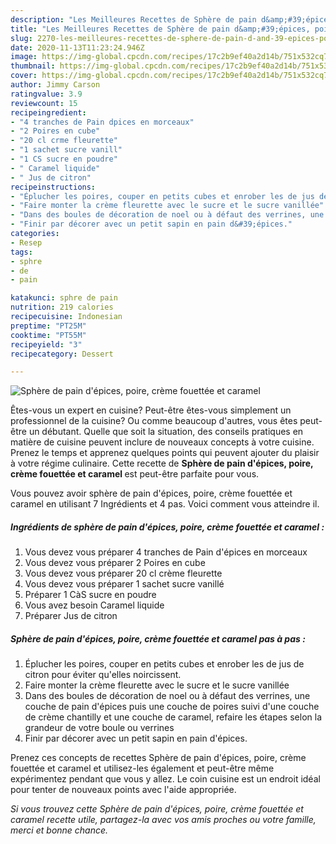 ```yaml
---
description: "Les Meilleures Recettes de Sphère de pain d&amp;#39;épices, poire, crème fouettée et caramel"
title: "Les Meilleures Recettes de Sphère de pain d&amp;#39;épices, poire, crème fouettée et caramel"
slug: 2270-les-meilleures-recettes-de-sphere-de-pain-d-and-39-epices-poire-creme-fouettee-et-caramel
date: 2020-11-13T11:23:24.946Z
image: https://img-global.cpcdn.com/recipes/17c2b9ef40a2d14b/751x532cq70/sphere-de-pain-depices-poire-creme-fouettee-et-caramel-photo-principale-de-la-recette.jpg
thumbnail: https://img-global.cpcdn.com/recipes/17c2b9ef40a2d14b/751x532cq70/sphere-de-pain-depices-poire-creme-fouettee-et-caramel-photo-principale-de-la-recette.jpg
cover: https://img-global.cpcdn.com/recipes/17c2b9ef40a2d14b/751x532cq70/sphere-de-pain-depices-poire-creme-fouettee-et-caramel-photo-principale-de-la-recette.jpg
author: Jimmy Carson
ratingvalue: 3.9
reviewcount: 15
recipeingredient:
- "4 tranches de Pain dpices en morceaux"
- "2 Poires en cube"
- "20 cl crme fleurette"
- "1 sachet sucre vanill"
- "1 CS sucre en poudre"
- " Caramel liquide"
- " Jus de citron"
recipeinstructions:
- "Éplucher les poires, couper en petits cubes et enrober les de jus de citron pour éviter qu&#39;elles noircissent."
- "Faire monter la crème fleurette avec le sucre et le sucre vanillée"
- "Dans des boules de décoration de noel ou à défaut des verrines, une couche de pain d&#39;épices puis une couche de poires suivi d&#39;une couche de crème chantilly et une couche de caramel, refaire les étapes selon la grandeur de votre boule ou verrines"
- "Finir par décorer avec un petit sapin en pain d&#39;épices."
categories:
- Resep
tags:
- sphre
- de
- pain

katakunci: sphre de pain 
nutrition: 219 calories
recipecuisine: Indonesian
preptime: "PT25M"
cooktime: "PT55M"
recipeyield: "3"
recipecategory: Dessert

---
```



![Sphère de pain d&#39;épices, poire, crème fouettée et caramel](https://img-global.cpcdn.com/recipes/17c2b9ef40a2d14b/751x532cq70/sphere-de-pain-depices-poire-creme-fouettee-et-caramel-photo-principale-de-la-recette.jpg)

Êtes-vous un expert en cuisine? Peut-être êtes-vous simplement un professionnel de la cuisine? Ou comme beaucoup d'autres, vous êtes peut-être un débutant. Quelle que soit la situation, des conseils pratiques en matière de cuisine peuvent inclure de nouveaux concepts à votre cuisine. Prenez le temps et apprenez quelques points qui peuvent ajouter du plaisir à votre régime culinaire. Cette recette de <strong> Sphère de pain d&#39;épices, poire, crème fouettée et caramel </strong> est peut-être parfaite pour vous.

<!--inarticleads1-->

Vous pouvez avoir sphère de pain d&#39;épices, poire, crème fouettée et caramel en utilisant 7 Ingrédients et 4 pas. Voici comment vous atteindre il.

##### Ingrédients de sphère de pain d&#39;épices, poire, crème fouettée et caramel :

1. Vous devez vous préparer 4 tranches de Pain d&#39;épices en morceaux
1. Vous devez vous préparer 2 Poires en cube
1. Vous devez vous préparer 20 cl crème fleurette
1. Vous devez vous préparer 1 sachet sucre vanillé
1. Préparer 1 CàS sucre en poudre
1. Vous avez besoin  Caramel liquide
1. Préparer  Jus de citron




<!--inarticleads2-->

##### Sphère de pain d&#39;épices, poire, crème fouettée et caramel pas à pas :

1. Éplucher les poires, couper en petits cubes et enrober les de jus de citron pour éviter qu&#39;elles noircissent.
1. Faire monter la crème fleurette avec le sucre et le sucre vanillée
1. Dans des boules de décoration de noel ou à défaut des verrines, une couche de pain d&#39;épices puis une couche de poires suivi d&#39;une couche de crème chantilly et une couche de caramel, refaire les étapes selon la grandeur de votre boule ou verrines
1. Finir par décorer avec un petit sapin en pain d&#39;épices.




<!--inarticleads1-->

<p>
Prenez ces concepts de recettes Sphère de pain d&#39;épices, poire, crème fouettée et caramel et utilisez-les également et peut-être même expérimentez pendant que vous y allez. Le coin cuisine est un endroit idéal pour tenter de nouveaux points avec l'aide appropriée.
</p>

<p>
<i>Si vous trouvez cette Sphère de pain d&#39;épices, poire, crème fouettée et caramel recette utile, partagez-la avec vos amis proches ou votre famille, merci et bonne chance.</i>
</p>
